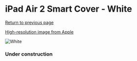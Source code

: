 # iPad Air 2 Smart Cover - White

[Return to previous page](/ipad_air)

[High-resolution image from Apple](https://store.storeimages.cdn-apple.com/8756/as-images.apple.com/is/MGTN2?wid=4500&hei=4500&fmt=png)

<div style="width: 384px"><img src="/everysource/MGTN2.png" alt="White"></div>

### Under construction
